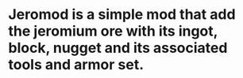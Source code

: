 # Jeromod is a simple mod that add the jeromium ore with its ingot, block, nugget and its associated tools and armor set.
